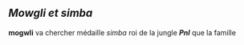 ## **_Mowgli et simba_**
**mogwli** va chercher médaille
_simba_ roi de la jungle
**_Pnl_** que la famille
